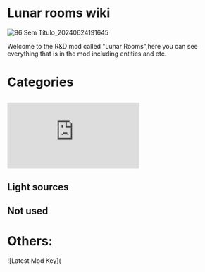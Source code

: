 # Lunar rooms wiki

![96 Sem Título_20240624191645](https://github.com/Redstel/Lunar-rooms-wiki/assets/168801295/ddd7118d-9a76-49a4-aa0c-0aa843687c03)

Welcome to the R&D mod called "Lunar Rooms",here you can see everything that is in the mod including entities and etc. 

# Categories

## ![Entities](https://github.com/Redstel/Lunar-rooms-wiki/blob/main/Entities.md)

## Light sources

## Not used
 
 
 
# Others:

![Latest Mod Key](


